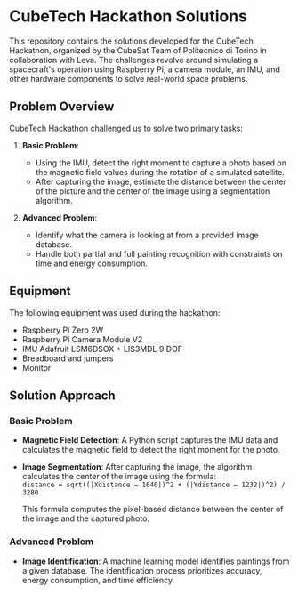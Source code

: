 # CubeTech Hackathon Solutions

This repository contains the solutions developed for the CubeTech Hackathon, organized by the CubeSat Team of Politecnico di Torino in collaboration with Leva. The challenges revolve around simulating a spacecraft's operation using Raspberry Pi, a camera module, an IMU, and other hardware components to solve real-world space problems.

## Problem Overview

CubeTech Hackathon challenged us to solve two primary tasks:

1. **Basic Problem**: 
   - Using the IMU, detect the right moment to capture a photo based on the magnetic field values during the rotation of a simulated satellite.
   - After capturing the image, estimate the distance between the center of the picture and the center of the image using a segmentation algorithm.

2. **Advanced Problem**: 
   - Identify what the camera is looking at from a provided image database.
   - Handle both partial and full painting recognition with constraints on time and energy consumption.

## Equipment

The following equipment was used during the hackathon:
- Raspberry Pi Zero 2W
- Raspberry Pi Camera Module V2
- IMU Adafruit LSM6DSOX + LIS3MDL 9 DOF
- Breadboard and jumpers
- Monitor

## Solution Approach

### Basic Problem
- **Magnetic Field Detection**: A Python script captures the IMU data and calculates the magnetic field to detect the right moment for the photo.
- **Image Segmentation**: After capturing the image, the algorithm calculates the center of the image using the formula:  
  `distance = sqrt((|Xdistance − 1640|)^2 + (|Ydistance − 1232|)^2) / 3280`
  
  This formula computes the pixel-based distance between the center of the image and the captured photo.

### Advanced Problem
- **Image Identification**: A machine learning model identifies paintings from a given database. The identification process prioritizes accuracy, energy consumption, and time efficiency.
  







